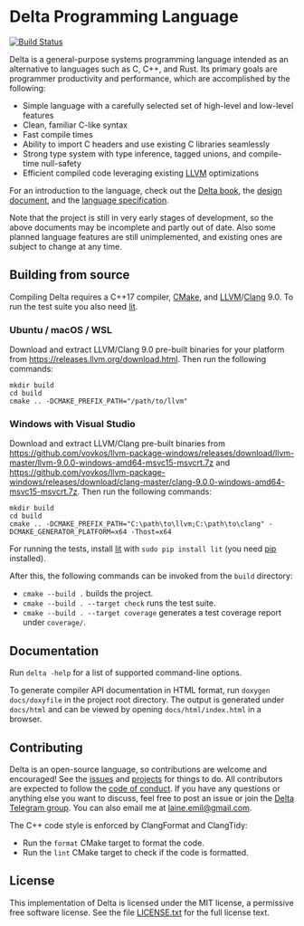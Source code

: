 # Delta Programming Language

[![Build Status](https://travis-ci.org/delta-lang/delta.svg?branch=master)](https://travis-ci.org/delta-lang/delta)

Delta is a general-purpose systems programming language intended as an
alternative to languages such as C, C++, and Rust. Its primary goals are
programmer productivity and performance, which are accomplished by the
following:

- Simple language with a carefully selected set of high-level and low-level features
- Clean, familiar C-like syntax
- Fast compile times
- Ability to import C headers and use existing C libraries seamlessly
- Strong type system with type inference, tagged unions, and compile-time null-safety
- Efficient compiled code leveraging existing [LLVM](https://llvm.org) optimizations

For an introduction to the language, check out the [Delta book](https://delta-lang.gitbook.io/delta-book/),
the [design document](docs/design.md), and the [language specification](docs/spec/spec.pdf).

Note that the project is still in very early stages of development, so the above
documents may be incomplete and partly out of date. Also some planned language
features are still unimplemented, and existing ones are subject to change at any time.

## Building from source

Compiling Delta requires a C++17 compiler, [CMake](https://cmake.org), and
[LLVM](https://llvm.org)/[Clang](https://clang.llvm.org) 9.0. To run the test
suite you also need [lit](https://llvm.org/docs/CommandGuide/lit.html).

### Ubuntu / macOS / WSL

Download and extract LLVM/Clang 9.0 pre-built binaries for your platform from
https://releases.llvm.org/download.html. Then run the following commands:

    mkdir build
    cd build
    cmake .. -DCMAKE_PREFIX_PATH="/path/to/llvm"

### Windows with Visual Studio

Download and extract LLVM/Clang pre-built binaries from
https://github.com/vovkos/llvm-package-windows/releases/download/llvm-master/llvm-9.0.0-windows-amd64-msvc15-msvcrt.7z
and https://github.com/vovkos/llvm-package-windows/releases/download/clang-master/clang-9.0.0-windows-amd64-msvc15-msvcrt.7z.
Then run the following commands:

    mkdir build
    cd build
    cmake .. -DCMAKE_PREFIX_PATH="C:\path\to\llvm;C:\path\to\clang" -DCMAKE_GENERATOR_PLATFORM=x64 -Thost=x64

For running the tests, install [lit](https://llvm.org/docs/CommandGuide/lit.html)
with `sudo pip install lit` (you need [pip](https://pip.pypa.io/en/stable/) installed).

After this, the following commands can be invoked from the `build` directory:

- `cmake --build .` builds the project.
- `cmake --build . --target check` runs the test suite.
- `cmake --build . --target coverage` generates a test coverage report under `coverage/`.

## Documentation

Run `delta -help` for a list of supported command-line options.

To generate compiler API documentation in HTML format, run `doxygen docs/doxyfile`
in the project root directory. The output is generated under `docs/html` and can be
viewed by opening `docs/html/index.html` in a browser.

## Contributing

Delta is an open-source language, so contributions are welcome and encouraged!
See the [issues](https://github.com/delta-lang/delta/issues) and
[projects](https://github.com/delta-lang/delta/projects) for things to do.
All contributors are expected to follow the [code of conduct](docs/CODE_OF_CONDUCT.md).
If you have any questions or anything else you want to discuss, feel free to
post an issue or join the [Delta Telegram group](https://t.me/deltalang).
You can also email me at [laine.emil@gmail.com](mailto:laine.emil@gmail.com).

The C++ code style is enforced by ClangFormat and ClangTidy:

- Run the `format` CMake target to format the code.
- Run the `lint` CMake target to check if the code is formatted.

## License

This implementation of Delta is licensed under the MIT license, a permissive
free software license. See the file [LICENSE.txt](LICENSE.txt) for the full
license text.
